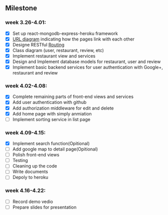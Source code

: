 ## Milestone

### week 3.26-4.01: 

- [x] Set up react-mongodb-express-heroku framework
- [x] [URL diagram](https://drive.google.com/file/d/1dACySKbPXIwAe0M6piYnkQ7dECkR_sRc/view?usp=sharing) indicating how the pages link with each other 
- [x] Designe RESTful [Routing](https://docs.google.com/spreadsheets/d/1q1rLYEOoPYDXK2NWAR92IBXi7gIQJ4GXA5B2fWfZTDc/edit#gid=1490315922)
- [x] Class diagram (user, restaurant, review, etc)
- [x] Implement restaurant view and services
- [x] Design and Implement database models for restaurant, user and review 
- [x] Implement basic backend services for user authentication with Google+, restaurant and review

### week 4.02-4.08: 

- [x] Complete remaining parts of front-end views and services
- [x] Add user authentication with github
- [x] Add authorization middleware for edit and delete
- [x] Add home page with simply anmiation
- [ ] Implement sorting service in list page

### week 4.09-4.15: 

- [x] Implement search function(Opitional)
- [ ] Add google map to detail page(Opitional)
- [ ] Polish front-end views
- [ ] Testing
- [ ] Cleaning up the code
- [ ] Write documents
- [ ] Depoly to heroku

### week 4.16-4.22: 

- [ ] Record demo vedio 
- [ ] Prepare slides for presentation
